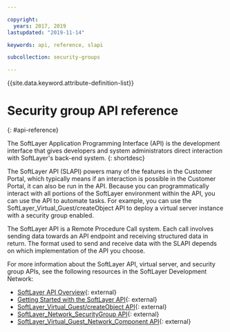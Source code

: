 ```yaml
---

copyright:
  years: 2017, 2019
lastupdated: "2019-11-14"

keywords: api, reference, slapi

subcollection: security-groups

---
```


{{site.data.keyword.attribute-definition-list}}

# Security group API reference
{: #api-reference}

The SoftLayer Application Programming Interface (API) is the development interface that gives developers and system administrators direct
interaction with SoftLayer's back-end system.
{: shortdesc}

The SoftLayer API (SLAPI) powers many of the features in the Customer Portal, which
typically means if an interaction is possible in the Customer Portal, it can also be run in the API. Because you can programmatically interact
with all portions of the SoftLayer environment within the API, you can use the API to automate tasks. For example, you can use the
SoftLayer_Virtual_Guest/createObject API to deploy a virtual server instance with a security group enabled.

The SoftLayer API is a Remote Procedure Call system. Each call involves sending data towards an API endpoint and receiving structured data
in return. The format used to send and receive data with the SLAPI depends on which implementation of the API you choose.

For more information about the SoftLayer API, virtual server, and security group APIs, see the following resources in the SoftLayer
Development Network:
* [SoftLayer API Overview](https://softlayer.github.io/reference/softlayerapi/){: external}
* [Getting Started with the SoftLayer API](http://sldn.softlayer.com/article/getting-started){: external}
* [SoftLayer_Virtual_Guest/createObject API](http://sldn.softlayer.com/reference/services/SoftLayer_Virtual_Guest/createObject){: external}
* [SoftLayer_Network_SecurityGroup API](https://sldn.softlayer.com/reference/services/SoftLayer_Network_SecurityGroup){: external}
* [SoftLayer_Virtual_Guest_Network_Component API](http://sldn.softlayer.com/reference/services/SoftLayer_Virtual_Guest_Network_Component){: external}
